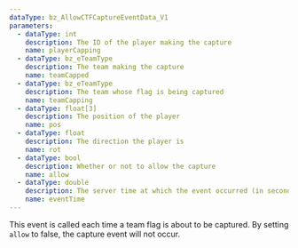 ```yaml
---
dataType: bz_AllowCTFCaptureEventData_V1
parameters:
  - dataType: int
    description: The ID of the player making the capture
    name: playerCapping
  - dataType: bz_eTeamType
    description: The team making the capture
    name: teamCapped
  - dataType: bz_eTeamType
    description: The team whose flag is being captured
    name: teamCapping
  - dataType: float[3]
    description: The position of the player
    name: pos
  - dataType: float
    description: The direction the player is
    name: rot
  - dataType: bool
    description: Whether or not to allow the capture
    name: allow
  - dataType: double
    description: The server time at which the event occurred (in seconds).
    name: eventTime
---
```


This event is called each time a team flag is about to be captured. By setting `allow` to false, the capture event will not occur.
